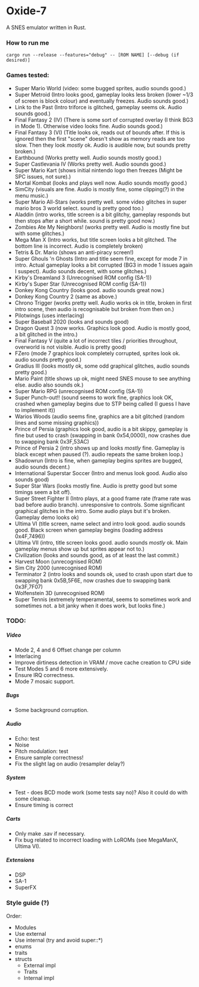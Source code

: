 # Oxide-7
A SNES emulator written in Rust.

### How to run me
`cargo run --release --features="debug" -- [ROM NAME] [--debug (if desired)]`

### Games tested:
* Super Mario World (video: some bugged sprites, audio sounds good.)
* Super Metroid (Intro looks good, gameplay looks less broken (lower ~1/3 of screen is block colour) and eventually freezes. Audio sounds good.)
* Link to the Past (Intro triforce is glitched, gameplay seems ok. Audio sounds good.)
* Final Fantasy 2 (IV) (There is some sort of corrupted overlay (I think BG3 in Mode 1). Otherwise video looks fine. Audio sounds good.)
* Final Fantasy 3 (VI) (Title looks ok, reads out of bounds after. If this is ignored then the first "scene" doesn't show as memory reads are too slow. Then they look _mostly_ ok. Audio is audible now, but sounds pretty broken.)
* Earthbound (Works pretty well. Audio sounds mostly good.)
* Super Castlevania IV (Works pretty well. Audio sounds good.)
* Super Mario Kart (shows initial nintendo logo then freezes (Might be SPC issues, not sure).)
* Mortal Kombat (looks and plays well now. Audio sounds mostly good.)
* SimCity (visuals are fine. Audio is mostly fine, some clipping(?) in the menu music.)
* Super Mario All-Stars (works pretty well. some video glitches in super mario bros 3 world select. sound is pretty good too.)
* Aladdin (intro works, title screen is a bit glitchy, gameplay responds but then stops after a short while. sound is pretty good now.)
* Zombies Ate My Neighbors! (works pretty well. Audio is mostly fine but with some glitches.)
* Mega Man X (Intro works, but title screen looks a bit glitched. The bottom line is incorrect. Audio is completely broken)
* Tetris & Dr. Mario (shows an anti-piracy screen!)
* Super Ghouls 'n Ghosts (Intro and title seem fine, except for mode 7 in intro. Actual gameplay looks a bit corrupted (BG3 in mode 1 issues again I suspect). Audio sounds decent, with some glitches.)
* Kirby's Dreamland 3 (Unrecognised ROM config (SA-1))
* Kirby's Super Star (Unrecognised ROM config (SA-1))
* Donkey Kong Country (looks good. audio sounds great now.)
* Donkey Kong Country 2 (same as above.)
* Chrono Trigger (works pretty well. Audio works ok in title, broken in first intro scene, then audio is recognisable but broken from then on.)
* Pilotwings (uses interlacing)
* Super Baseball 2020 (looks and sounds good)
* Dragon Quest 3 (now works. Graphics look good. Audio is mostly good, a bit glitched in the intro.)
* Final Fantasy V (quite a lot of incorrect tiles / priorities throughout, overworld is not visible. Audio is pretty good)
* FZero (mode 7 graphics look completely corrupted, sprites look ok. audio sounds pretty good.)
* Gradius III (looks mostly ok, some odd graphical glitches, audio sounds pretty good.)
* Mario Paint (title shows up ok, might need SNES mouse to see anything else. audio also sounds ok.)
* Super Mario RPG (unrecognised ROM config (SA-1))
* Super Punch-out!! (sound seems to work fine, graphics look OK, crashed when gameplay begins due to STP being called (I guess I have to implement it))
* Warios Woods (audio seems fine, graphics are a bit glitched (random lines and some missing graphics))
* Prince of Persia (graphics look good, audio is a bit skippy, gameplay is fine but used to crash (swapping in bank 0x54,0000), now crashes due to swapping bank 0x3F,53AC)
* Prince of Persia 2 (intro shows up and looks _mostly_ fine. Gameplay is black except when paused (?). audio repeats the same broken loop.)
* Shadowrun (Intro is fine, when gameplay begins sprites are bugged, audio sounds decent.)
* International Superstar Soccer (Intro and menus look good. Audio also sounds good)
* Super Star Wars (looks mostly fine. Audio is pretty good but some timings seem a bit off).
* Super Street Fighter II (Intro plays, at a good frame rate (frame rate was bad before audio branch). unresponsive to controls. Some significant graphical glitches in the intro. Some audio plays but it's broken. Gameplay demo looks ok)
* Ultima VI (title screen, name select and intro look good. audio sounds good. Black screen when gameplay begins (loading address 0x4F,7496))
* Ultima VII (intro, title screen looks good. audio sounds _mostly_ ok. Main gameplay menus show up but sprites appear not to.)
* Civilization (looks and sounds good, as of at least the last commit.)
* Harvest Moon (unrecognised ROM)
* Sim City 2000 (unrecognised ROM)
* Terminator 2 (intro looks and sounds ok, used to crash upon start due to swapping bank 0x5B,5F6E, now crashes due to swapping bank 0x3F,7F07)
* Wolfenstein 3D (unrecognised ROM)
* Super Tennis (extremely temperamental, seems to sometimes work and sometimes not. a bit janky when it does work, but looks fine.)

### TODO:

##### Video
- Mode 2, 4 and 6 Offset change per column
- Interlacing
- Improve dirtiness detection in VRAM / move cache creation to CPU side
- Test Modes 5 and 6 more extensively.
- Ensure IRQ correctness.
- Mode 7 mosaic support.

##### Bugs
- Some background corruption.

##### Audio
- Echo: test
- Noise
- Pitch modulation: test
- Ensure sample correctness!
- Fix the slight lag on audio (resampler delay?)

##### System
- Test - does BCD mode work (some tests say no)? Also it could do with some cleanup.
- Ensure timing is correct

##### Carts
- Only make .sav if necessary.
- Fix bug related to incorrect loading with LoROMs (see MegaManX, Ultima VI).

##### Extensions
- DSP
- SA-1
- SuperFX

### Style guide (?)
Order:
- Modules
- Use external
- Use internal (try and avoid super::*)
- enums
- traits
- structs
    - External impl
    - Traits
    - Internal impl